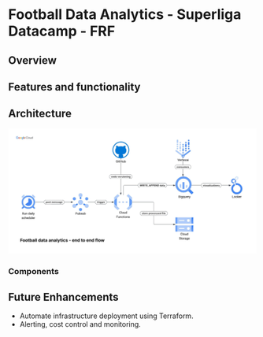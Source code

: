 # Football Data Analytics - Superliga Datacamp - FRF

## Overview

## Features and functionality

## Architecture

![Alt text](data-flow-architecture-latest.jpeg "flow architecture")

### Components

## Future Enhancements

- Automate infrastructure deployment using Terraform.
- Alerting, cost control and monitoring.